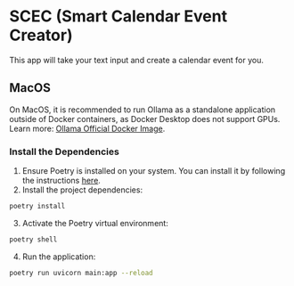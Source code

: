 # SCEC (Smart Calendar Event Creator)

This app will take your text input and create a calendar event for you.

## MacOS
On MacOS, it is recommended to run Ollama as a standalone application outside of Docker containers, as Docker Desktop does not support GPUs. Learn more: [Ollama Official Docker Image](https://ollama.com/blog/ollama-is-now-available-as-an-official-docker-image).

### Install the Dependencies
1. Ensure Poetry is installed on your system. You can install it by following the instructions [here](https://python-poetry.org/docs/#installation).
2. Install the project dependencies:
```bash
poetry install
```
3. Activate the Poetry virtual environment:
```bash
poetry shell
```
4. Run the application:
```bash
poetry run uvicorn main:app --reload
```